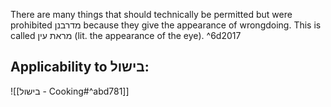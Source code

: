 There are many things that should technically be permitted but were prohibited מדרבנן because they give the appearance of wrongdoing. This is called מראת עין (lit. the appearance of the eye). 
^6d2017


## Applicability to בישול:
![[בישול - Cooking#^abd781]]